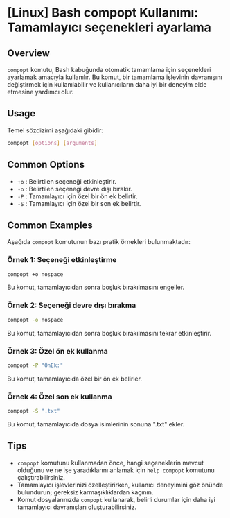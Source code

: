 # [Linux] Bash compopt Kullanımı: Tamamlayıcı seçenekleri ayarlama

## Overview
`compopt` komutu, Bash kabuğunda otomatik tamamlama için seçenekleri ayarlamak amacıyla kullanılır. Bu komut, bir tamamlama işlevinin davranışını değiştirmek için kullanılabilir ve kullanıcıların daha iyi bir deneyim elde etmesine yardımcı olur.

## Usage
Temel sözdizimi aşağıdaki gibidir:
```bash
compopt [options] [arguments]
```

## Common Options
- `+o` : Belirtilen seçeneği etkinleştirir.
- `-o` : Belirtilen seçeneği devre dışı bırakır.
- `-P` : Tamamlayıcı için özel bir ön ek belirtir.
- `-S` : Tamamlayıcı için özel bir son ek belirtir.

## Common Examples
Aşağıda `compopt` komutunun bazı pratik örnekleri bulunmaktadır:

### Örnek 1: Seçeneği etkinleştirme
```bash
compopt +o nospace
```
Bu komut, tamamlayıcıdan sonra boşluk bırakılmasını engeller.

### Örnek 2: Seçeneği devre dışı bırakma
```bash
compopt -o nospace
```
Bu komut, tamamlayıcıdan sonra boşluk bırakılmasını tekrar etkinleştirir.

### Örnek 3: Özel ön ek kullanma
```bash
compopt -P "ÖnEk:"
```
Bu komut, tamamlayıcıda özel bir ön ek belirler.

### Örnek 4: Özel son ek kullanma
```bash
compopt -S ".txt"
```
Bu komut, tamamlayıcıda dosya isimlerinin sonuna ".txt" ekler.

## Tips
- `compopt` komutunu kullanmadan önce, hangi seçeneklerin mevcut olduğunu ve ne işe yaradıklarını anlamak için `help compopt` komutunu çalıştırabilirsiniz.
- Tamamlayıcı işlevlerinizi özelleştirirken, kullanıcı deneyimini göz önünde bulundurun; gereksiz karmaşıklıklardan kaçının.
- Komut dosyalarınızda `compopt` kullanarak, belirli durumlar için daha iyi tamamlayıcı davranışları oluşturabilirsiniz.
